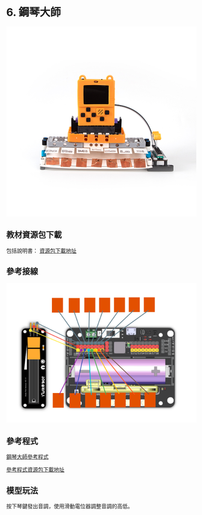 # 6. 鋼琴大師

![](../../images/piano1.jpg)

## 教材資源包下載

包括說明書： [資源包下載地址](https://bit.ly/AIHealthCareSetBuildingGuide)

## 參考接線

![](../../images/piano_wire.png)

## 參考程式

[鋼琴大師參考程式](https://makecode.microbit.org/_3i3Dwm7Fm7w1)

[參考程式資源包下載地址](https://bit.ly/AIHealthCareSetHex)

## 模型玩法

按下琴鍵發出音調，使用滑動電位器調整音調的高低。